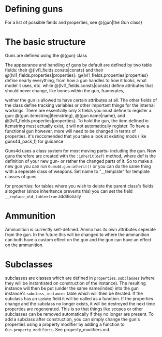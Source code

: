 # Defining guns

For a list of possible fields and properties, see @{gun|the Gun class}

# The basic structure

Guns are defined using the @{gun} class

The appearance and handling of guns by default are defined by two table fields: their @{lvl1_fields.consts|consts} and their @{lvl1_fields.properties|properties}.
@{lvl1_fields.properties|properties} define nearly everything, from how a gun handles to how it looks, what model it uses, etc.
while @{lvl1_fields.consts|consts} define attributes that should never change, like bones within the gun, framerates,

wether the gun is allowed to have certain attributes at all. The other fields of the class define tracking variables or other important things for the internal workings.
There are essentially only 3 fields you must define to register a gun: @{gun.itemstring|itemstring}, @{gun.name|name}, and @{lvl1_fields.properties|properties}.
To hold the gun, the item defined in itemstring must actually exist, it will not automatically register. To have a functional gun however, more will need to be changed in terms of properties.
it's reccomended that you take a look at existing mods (like guns4d_pack_1) for guidance

Guns4d uses a class system for most moving parts- including the gun. New guns therefore are created with the `:inherit(def)` method,
where def is the definition of your new gun- or rather the changed parts of it. So to make a new gun you can run `Guns4d.gun:inherit()`
or you can do the same thing with a seperate class of weapons. Set name to "__template" for template classes of guns.

for properties: for tables where you wish to delete the parent class's fields altogether (since inheritence prevents this) you can set the field `__replace_old_table=true`
additionally

# Ammunition

Ammunition is currently self-defined. Ammo has its own attributes seperate from the gun. In the future this will be changed to where the ammunition can both have a custom effect on the gun
and the gun can have an effect on the ammunition.

# Subclasses

subclasses are classes which are defined in `properties.subclasses` (where they will be instantiated on construction of the instance).
The resulting instance will then be put (under the same name/index) into the gun instance's `subclass_instances` table which will then be iterated. If the subclass has an `update` field it will be called as a function. If the properties change and the subclass no longer exists, it will be destroyed the next time properties are regenerated. This is so that things like scopes or other subclasses can be removed automatically if they no longer are present. To add a subclass after construction, you can simply change the gun's properties using a property modifier by adding a function to `Gun.property_modifiers`. See property_modifiers.md.